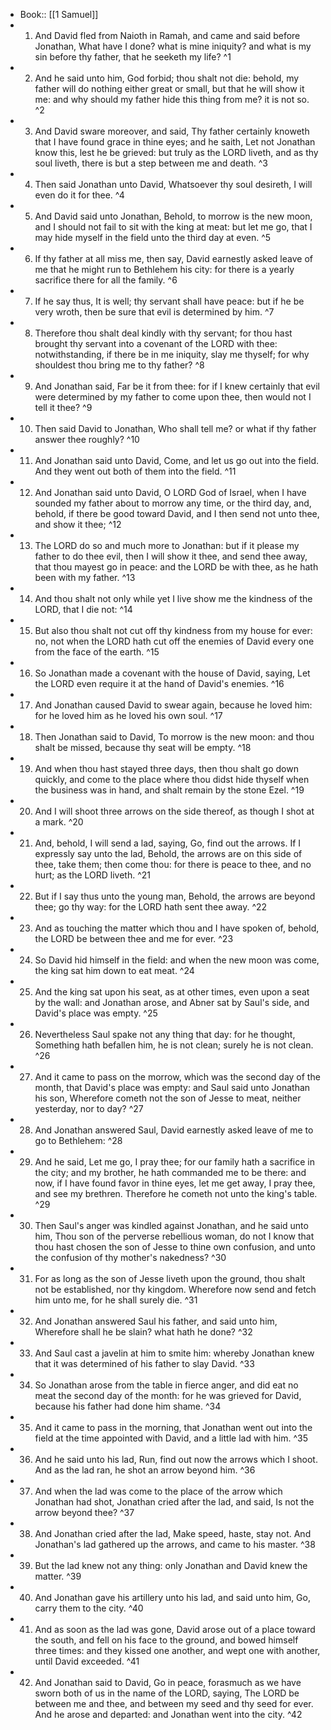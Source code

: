 - Book:: [[1 Samuel]]
- 1. And David fled from Naioth in Ramah, and came and said before Jonathan, What have I done? what is mine iniquity? and what is my sin before thy father, that he seeketh my life? ^1
- 2. And he said unto him, God forbid; thou shalt not die: behold, my father will do nothing either great or small, but that he will show it me: and why should my father hide this thing from me? it is not so. ^2
- 3. And David sware moreover, and said, Thy father certainly knoweth that I have found grace in thine eyes; and he saith, Let not Jonathan know this, lest he be grieved: but truly as the LORD liveth, and as thy soul liveth, there is but a step between me and death. ^3
- 4. Then said Jonathan unto David, Whatsoever thy soul desireth, I will even do it for thee. ^4
- 5. And David said unto Jonathan, Behold, to morrow is the new moon, and I should not fail to sit with the king at meat: but let me go, that I may hide myself in the field unto the third day at even. ^5
- 6. If thy father at all miss me, then say, David earnestly asked leave of me that he might run to Bethlehem his city: for there is a yearly sacrifice there for all the family. ^6
- 7. If he say thus, It is well; thy servant shall have peace: but if he be very wroth, then be sure that evil is determined by him. ^7
- 8. Therefore thou shalt deal kindly with thy servant; for thou hast brought thy servant into a covenant of the LORD with thee: notwithstanding, if there be in me iniquity, slay me thyself; for why shouldest thou bring me to thy father? ^8
- 9. And Jonathan said, Far be it from thee: for if I knew certainly that evil were determined by my father to come upon thee, then would not I tell it thee? ^9
- 10. Then said David to Jonathan, Who shall tell me? or what if thy father answer thee roughly? ^10
- 11. And Jonathan said unto David, Come, and let us go out into the field. And they went out both of them into the field. ^11
- 12. And Jonathan said unto David, O LORD God of Israel, when I have sounded my father about to morrow any time, or the third day, and, behold, if there be good toward David, and I then send not unto thee, and show it thee; ^12
- 13. The LORD do so and much more to Jonathan: but if it please my father to do thee evil, then I will show it thee, and send thee away, that thou mayest go in peace: and the LORD be with thee, as he hath been with my father. ^13
- 14. And thou shalt not only while yet I live show me the kindness of the LORD, that I die not: ^14
- 15. But also thou shalt not cut off thy kindness from my house for ever: no, not when the LORD hath cut off the enemies of David every one from the face of the earth. ^15
- 16. So Jonathan made a covenant with the house of David, saying, Let the LORD even require it at the hand of David's enemies. ^16
- 17. And Jonathan caused David to swear again, because he loved him: for he loved him as he loved his own soul. ^17
- 18. Then Jonathan said to David, To morrow is the new moon: and thou shalt be missed, because thy seat will be empty. ^18
- 19. And when thou hast stayed three days, then thou shalt go down quickly, and come to the place where thou didst hide thyself when the business was in hand, and shalt remain by the stone Ezel. ^19
- 20. And I will shoot three arrows on the side thereof, as though I shot at a mark. ^20
- 21. And, behold, I will send a lad, saying, Go, find out the arrows. If I expressly say unto the lad, Behold, the arrows are on this side of thee, take them; then come thou: for there is peace to thee, and no hurt; as the LORD liveth. ^21
- 22. But if I say thus unto the young man, Behold, the arrows are beyond thee; go thy way: for the LORD hath sent thee away. ^22
- 23. And as touching the matter which thou and I have spoken of, behold, the LORD be between thee and me for ever. ^23
- 24. So David hid himself in the field: and when the new moon was come, the king sat him down to eat meat. ^24
- 25. And the king sat upon his seat, as at other times, even upon a seat by the wall: and Jonathan arose, and Abner sat by Saul's side, and David's place was empty. ^25
- 26. Nevertheless Saul spake not any thing that day: for he thought, Something hath befallen him, he is not clean; surely he is not clean. ^26
- 27. And it came to pass on the morrow, which was the second day of the month, that David's place was empty: and Saul said unto Jonathan his son, Wherefore cometh not the son of Jesse to meat, neither yesterday, nor to day? ^27
- 28. And Jonathan answered Saul, David earnestly asked leave of me to go to Bethlehem: ^28
- 29. And he said, Let me go, I pray thee; for our family hath a sacrifice in the city; and my brother, he hath commanded me to be there: and now, if I have found favor in thine eyes, let me get away, I pray thee, and see my brethren. Therefore he cometh not unto the king's table. ^29
- 30. Then Saul's anger was kindled against Jonathan, and he said unto him, Thou son of the perverse rebellious woman, do not I know that thou hast chosen the son of Jesse to thine own confusion, and unto the confusion of thy mother's nakedness? ^30
- 31. For as long as the son of Jesse liveth upon the ground, thou shalt not be established, nor thy kingdom. Wherefore now send and fetch him unto me, for he shall surely die. ^31
- 32. And Jonathan answered Saul his father, and said unto him, Wherefore shall he be slain? what hath he done? ^32
- 33. And Saul cast a javelin at him to smite him: whereby Jonathan knew that it was determined of his father to slay David. ^33
- 34. So Jonathan arose from the table in fierce anger, and did eat no meat the second day of the month: for he was grieved for David, because his father had done him shame. ^34
- 35. And it came to pass in the morning, that Jonathan went out into the field at the time appointed with David, and a little lad with him. ^35
- 36. And he said unto his lad, Run, find out now the arrows which I shoot. And as the lad ran, he shot an arrow beyond him. ^36
- 37. And when the lad was come to the place of the arrow which Jonathan had shot, Jonathan cried after the lad, and said, Is not the arrow beyond thee? ^37
- 38. And Jonathan cried after the lad, Make speed, haste, stay not. And Jonathan's lad gathered up the arrows, and came to his master. ^38
- 39. But the lad knew not any thing: only Jonathan and David knew the matter. ^39
- 40. And Jonathan gave his artillery unto his lad, and said unto him, Go, carry them to the city. ^40
- 41. And as soon as the lad was gone, David arose out of a place toward the south, and fell on his face to the ground, and bowed himself three times: and they kissed one another, and wept one with another, until David exceeded. ^41
- 42. And Jonathan said to David, Go in peace, forasmuch as we have sworn both of us in the name of the LORD, saying, The LORD be between me and thee, and between my seed and thy seed for ever. And he arose and departed: and Jonathan went into the city. ^42
